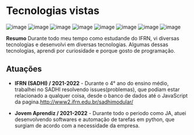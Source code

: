# Tecnologias vistas
![image](https://img.shields.io/badge/Python-3776AB?style=for-the-badge&logo=python&logoColor=white)
![image](https://img.shields.io/badge/HTML5-E34F26?style=for-the-badge&logo=html5&logoColor=white)
![image](https://img.shields.io/badge/JavaScript-F7DF1E?style=for-the-badge&logo=javascript&logoColor=black)
![image](https://img.shields.io/badge/PHP-777BB4?style=for-the-badge&logo=php&logoColor=white)
![image](https://img.shields.io/badge/MySQL-00000F?style=for-the-badge&logo=mysql&logoColor=white)
![image](https://img.shields.io/badge/Bootstrap-563D7C?style=for-the-badge&logo=bootstrap&logoColor=white)
![image](https://img.shields.io/badge/Git-F05032?style=for-the-badge&logo=git&logoColor=white)
![image](https://img.shields.io/badge/Selenium-43B02A?style=for-the-badge&logo=Selenium&logoColor=white)


**Resumo** Durante todo meu tempo como estudande do IFRN, vi diversas tecnologias e desenvolvi em diversas tecnologias. Algumas dessas tecnologias, aprendi por curiosidade e porque gosto de programação. 

## Atuações

* **IFRN (SADHI) / 2021-2022** - Durante o 4° ano do ensino médio, trabalhei no SADHI resolvendo issues(problemas), que podiam estar relacionado a qualquer coisa, desde o banco de dados até o JavaScript da pagina.http://www2.ifrn.edu.br/sadhimodular/

* **Jovem Aprendiz / 2021-2022** - Durante todo o periodo como JA, atuei desenvolvendo softwares e automação de tarefas em python, que surgiam de acordo com a necessidade da empresa.
